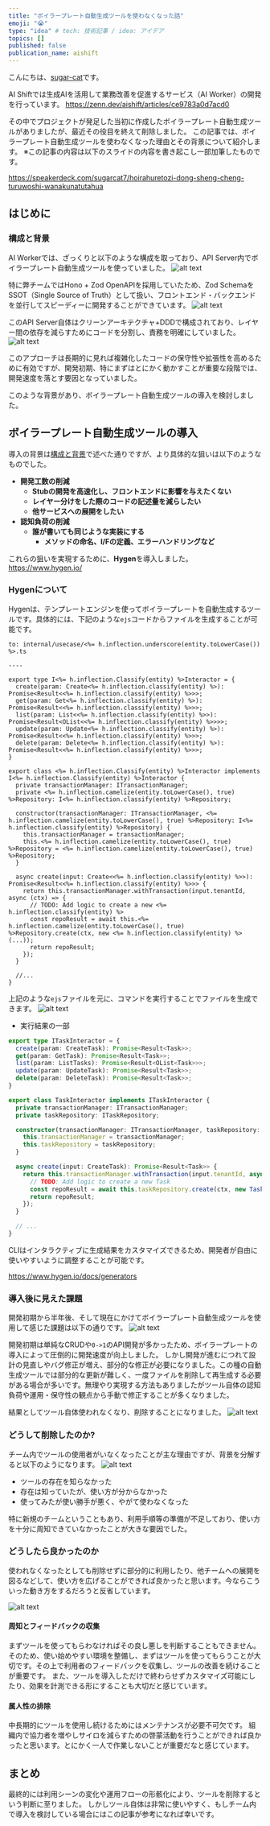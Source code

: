 ```yaml
---
title: "ボイラープレート自動生成ツールを使わなくなった話"
emoji: "😭"
type: "idea" # tech: 技術記事 / idea: アイデア
topics: []
published: false
publication_name: aishift
---
```


こんにちは、[sugar-cat](https://twitter.com/sugar235711)です。

AI Shiftでは生成AIを活用して業務改善を促進するサービス（AI Worker）の開発を行っています。
https://zenn.dev/aishift/articles/ce9783a0d7acd0

その中でプロジェクトが発足した当初に作成したボイラープレート自動生成ツールがありましたが、最近その役目を終えて削除しました。
この記事では、ボイラープレート自動生成ツールを使わなくなった理由とその背景について紹介します。
※この記事の内容は以下のスライドの内容を書き起こし一部加筆したものです。

https://speakerdeck.com/sugarcat7/hoirahuretozi-dong-sheng-cheng-turuwoshi-wanakunatutahua

## はじめに

### 構成と背景

AI Workerでは、ざっくりと以下のような構成を取っており、API Server内でボイラープレート自動生成ツールを使っていました。
![alt text](/images/hygen/1.png)

特に弊チームではHono + Zod OpenAPIを採用していたため、Zod SchemaをSSOT（Single Source of Truth）として扱い、フロントエンド・バックエンドを並行してスピーディーに開発することができています。
![alt text](/images/hygen/2.png)

このAPI Server自体はクリーンアーキテクチャ+DDDで構成されており、レイヤー間の依存を減らすためにコードを分割し、責務を明確にしていました。
![alt text](/images/hygen/3.png)

このアプローチは長期的に見れば複雑化したコードの保守性や拡張性を高めるために有効ですが、開発初期、特にまずはとにかく動かすことが重要な段階では、開発速度を落とす要因となっていました。

このような背景があり、ボイラープレート自動生成ツールの導入を検討しました。

## ボイラープレート自動生成ツールの導入

導入の背景は[構成と背景](#構成と背景)で述べた通りですが、より具体的な狙いは以下のようなものでした。

- **開発工数の削減**
  - **Stubの開発を高速化し、フロントエンドに影響を与えたくない**
  - **レイヤー分けをした際のコードの記述量を減らしたい**
  - **他サービスへの展開をしたい**
- **認知負荷の削減**
  - **誰が書いても同じような実装にする**
    - **メソッドの命名、I/Fの定義、エラーハンドリングなど**

これらの狙いを実現するために、**Hygen**を導入しました。
https://www.hygen.io/

### Hygenについて

Hygenは、テンプレートエンジンを使ってボイラープレートを自動生成するツールです。具体的には、下記のような`ejs`コードからファイルを生成することが可能です。

```ejs: sample.ejs
to: internal/usecase/<%= h.inflection.underscore(entity.toLowerCase()) %>.ts

----

export type I<%= h.inflection.Classify(entity) %>Interactor = {
  create(param: Create<%= h.inflection.classify(entity) %>): Promise<Result<<%= h.inflection.classify(entity) %>>>;
  get(param: Get<%= h.inflection.classify(entity) %>): Promise<Result<<%= h.inflection.classify(entity) %>>>;
  list(param: List<<%= h.inflection.classify(entity) %>>): Promise<Result<OList<<%= h.inflection.classify(entity) %>>>>;
  update(param: Update<%= h.inflection.classify(entity) %>): Promise<Result<<%= h.inflection.classify(entity) %>>>;
  delete(param: Delete<%= h.inflection.classify(entity) %>): Promise<Result<<%= h.inflection.classify(entity) %>>>;
}

export class <%= h.inflection.Classify(entity) %>Interactor implements I<%= h.inflection.Classify(entity) %>Interactor {
  private transactionManager: ITransactionManager;
  private <%= h.inflection.camelize(entity.toLowerCase(), true) %>Repository: I<%= h.inflection.classify(entity) %>Repository;

  constructor(transactionManager: ITransactionManager, <%= h.inflection.camelize(entity.toLowerCase(), true) %>Repository: I<%= h.inflection.classify(entity) %>Repository) {
    this.transactionManager = transactionManager;
    this.<%= h.inflection.camelize(entity.toLowerCase(), true) %>Repository = <%= h.inflection.camelize(entity.toLowerCase(), true) %>Repository;
  }

  async create(input: Create<<%= h.inflection.classify(entity) %>>): Promise<Result<<%= h.inflection.classify(entity) %>>> {
    return this.transactionManager.withTransaction(input.tenantId, async (ctx) => {
      // TODO: Add logic to create a new <%= h.inflection.classify(entity) %>
      const repoResult = await this.<%= h.inflection.camelize(entity.toLowerCase(), true) %>Repository.create(ctx, new <%= h.inflection.classify(entity) %>(...));
      return repoResult;
    });
  }

  //...
}
```

上記のような`ejs`ファイルを元に、コマンドを実行することでファイルを生成できます。
![alt text](/images/hygen/4.png)

- 実行結果の一部
```ts:task.ts
export type ITaskInteractor = {
  create(param: CreateTask): Promise<Result<Task>>;
  get(param: GetTask): Promise<Result<Task>>;
  list(param: ListTasks): Promise<Result<OList<Task>>>;
  update(param: UpdateTask): Promise<Result<Task>>;
  delete(param: DeleteTask): Promise<Result<Task>>;
}

export class TaskInteractor implements ITaskInteractor {
  private transactionManager: ITransactionManager;
  private taskRepository: ITaskRepository;

  constructor(transactionManager: ITransactionManager, taskRepository: ITaskRepository) {
    this.transactionManager = transactionManager;
    this.taskRepository = taskRepository;
  }

  async create(input: CreateTask): Promise<Result<Task>> {
    return this.transactionManager.withTransaction(input.tenantId, async (ctx) => {
      // TODO: Add logic to create a new Task
      const repoResult = await this.taskRepository.create(ctx, new Task(...));
      return repoResult;
    });
  }

  // ...
}
```

CLIはインタラクティブに生成結果をカスタマイズできるため、開発者が自由に使いやすいように調整することが可能です。

https://www.hygen.io/docs/generators

### 導入後に見えた課題

開発初期から半年後、そして現在にかけてボイラープレート自動生成ツールを使用して感じた課題は以下の通りです。
![alt text](/images/hygen/5.png)

開発初期は単純なCRUDや`0->1`のAPI開発が多かったため、ボイラープレートの導入によって圧倒的に開発速度が向上しました。
しかし開発が進むにつれて設計の見直しやバグ修正が増え、部分的な修正が必要になりました。この種の自動生成ツールでは部分的な更新が難しく、一度ファイルを削除して再生成する必要がある場合が多いです。無理やり実現する方法もありましたがツール自体の認知負荷や運用・保守性の観点から手動で修正することが多くなりました。

結果としてツール自体使われなくなり、削除することになりました。
![alt text](/images/hygen/6.png)

### どうして削除したのか?

チーム内でツールの使用者がいなくなったことが主な理由ですが、背景を分解すると以下のようになります。
![alt text](/images/hygen/7.png)

- ツールの存在を知らなかった
- 存在は知っていたが、使い方が分からなかった
- 使ってみたが使い勝手が悪く、やがて使わなくなった

特に新規のチームということもあり、利用手順等の準備が不足しており、使い方を十分に周知できていなかったことが大きな要因でした。

### どうしたら良かったのか

使われなくなったとしても削除せずに部分的に利用したり、他チームへの展開を図るなどして、使い方を広げることができれば良かったと思います。今ならこういった動き方をするだろうと反省しています。

![alt text](/images/hygen/8.png)

#### 周知とフィードバックの収集

まずツールを使ってもらわなければその良し悪しを判断することもできません。
そのため、使い始めやすい環境を整備し、まずはツールを使ってもらうことが大切です。その上で利用者のフィードバックを収集し、ツールの改善を続けることが重要です。
また、ツールを導入しただけで終わらせずカスタマイズ可能にしたり、効果を計測できる形にすることも大切だと感じています。

#### 属人性の排除

中長期的にツールを使用し続けるためにはメンテナンスが必要不可欠です。
組織内で協力者を増やしサイロを減らすための啓蒙活動を行うことができれば良かったと思います。とにかく一人で作業しないことが重要だなと感じています。

## まとめ

最終的には利用シーンの変化や運用フローの形骸化により、ツールを削除するという判断に至りました。
しかしツール自体は非常に使いやすく、もしチーム内で導入を検討している場合にはこの記事が参考になれば幸いです。
